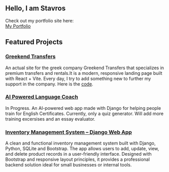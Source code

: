 ## Hello, I am Stavros


Check out my portfolio site here:  
[My Portfolio](https://benevolent-daffodil-b18961.netlify.app)


## Featured Projects


### [Greekend Transfers](https://www.greekendtransfers.com/)
An actual site for the greek company Greekend Transfers that specializes in premium transfers 
and rentals.It is a modern, responsive landing page built with React + Vite. Every day, I try 
to add something new to further my support in the company.
Here is the [code](https://github.com/nobaigiobaitsi/cars-transfer.git).

### [AI Powered Language Coach](https://github.com/nobaigiobaitsi/language-coach-django.git)
In Progress. An AI-powered web app made with Django for helping people train for English Certificates.
Currently, only a quiz generator. Will add more training excersises and an essay evaluator.

### [Inventory Management System – Django Web App](https://github.com/nobaigiobaitsi/inventory-django)

A clean and functional inventory management system built with Django, Python, SQLite and Bootstrap. The 
app allows users to add, update, view, and delete product records in a user-friendly interface. 
Designed with Bootstrap and responsive layout principles, it provides a professional backend solution 
ideal for small businesses or internal tools.

